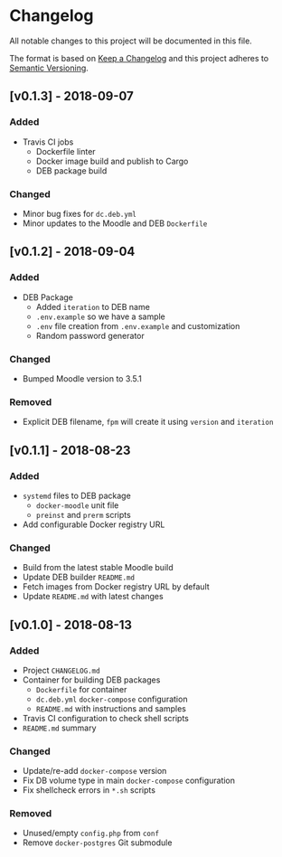 # Changelog
All notable changes to this project will be documented in this file.

The format is based on [Keep a Changelog](http://keepachangelog.com/en/1.0.0/)
and this project adheres to [Semantic Versioning](http://semver.org/spec/v2.0.0.html).

## [v0.1.3] - 2018-09-07
### Added
- Travis CI jobs
  - Dockerfile linter
  - Docker image build and publish to Cargo
  - DEB package build

### Changed
- Minor bug fixes for `dc.deb.yml`
- Minor updates to the Moodle and DEB `Dockerfile`

## [v0.1.2] - 2018-09-04
### Added
- DEB Package
  - Added `iteration` to DEB name
  - `.env.example` so we have a sample
  - `.env` file creation from `.env.example` and customization
  - Random password generator

### Changed
- Bumped Moodle version to 3.5.1

### Removed
- Explicit DEB filename, `fpm` will create it using `version` and `iteration`

## [v0.1.1] - 2018-08-23
### Added
- `systemd` files to DEB package
  - `docker-moodle` unit file
  - `preinst` and `prerm` scripts
- Add configurable Docker registry URL

### Changed
- Build from the latest stable Moodle build
- Update DEB builder `README.md`
- Fetch images from Docker registry URL by default
- Update `README.md` with latest changes

## [v0.1.0] - 2018-08-13
### Added
- Project `CHANGELOG.md`
- Container for building DEB packages
  - `Dockerfile` for container
  - `dc.deb.yml` `docker-compose` configuration
  - `README.md` with instructions and samples
- Travis CI configuration to check shell scripts
- `README.md` summary

### Changed
- Update/re-add `docker-compose` version
- Fix DB volume type in main `docker-compose` configuration
- Fix shellcheck errors in `*.sh` scripts

### Removed
- Unused/empty `config.php` from `conf`
- Remove `docker-postgres` Git submodule
